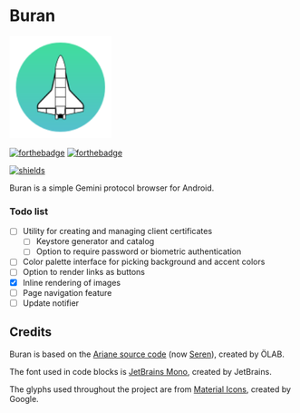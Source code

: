 # Buran

<img width="180" src="buran.svg" />

[![forthebadge](https://forthebadge.com/images/badges/built-for-android.svg)](https://github.com/Corewala/Buran#buran)
[![forthebadge](https://forthebadge.com/images/badges/as-seen-on-tv.svg)](https://github.com/Corewala/Buran#buran)

[![shields](https://img.shields.io/badge/Download-Here-orange?style=for-the-badge&logo=github)](https://github.com/Corewala/Buran/releases/latest)

Buran is a simple Gemini protocol browser for Android.

### Todo list

- [ ] Utility for creating and managing client certificates
  - [ ] Keystore generator and catalog
  - [ ] Option to require password or biometric authentication
- [ ] Color palette interface for picking background and accent colors
- [ ] Option to render links as buttons
- [X] Inline rendering of images
- [ ] Page navigation feature
- [ ] Update notifier

## Credits

Buran is based on the [Ariane source code](https://web.archive.org/web/20210920212507/https://codeberg.org/oppenlab/Ariane) (now [Seren](https://orllewin.uk/)), created by ÖLAB.

The font used in code blocks is [JetBrains Mono](https://www.jetbrains.com/lp/mono/), created by JetBrains.

The glyphs used throughout the project are from [Material Icons](https://fonts.google.com/icons), created by Google.